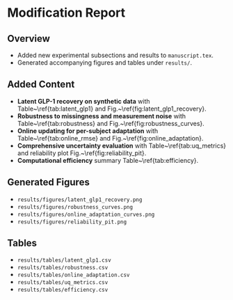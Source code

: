 # Modification Report

## Overview
- Added new experimental subsections and results to `manuscript.tex`.
- Generated accompanying figures and tables under `results/`.

## Added Content
- **Latent GLP-1 recovery on synthetic data** with Table~\ref{tab:latent_glp1} and Fig.~\ref{fig:latent_glp1_recovery}.
- **Robustness to missingness and measurement noise** with Table~\ref{tab:robustness} and Fig.~\ref{fig:robustness_curves}.
- **Online updating for per-subject adaptation** with Table~\ref{tab:online_rmse} and Fig.~\ref{fig:online_adaptation}.
- **Comprehensive uncertainty evaluation** with Table~\ref{tab:uq_metrics} and reliability plot Fig.~\ref{fig:reliability_pit}.
- **Computational efficiency** summary Table~\ref{tab:efficiency}.

## Generated Figures
- `results/figures/latent_glp1_recovery.png`
- `results/figures/robustness_curves.png`
- `results/figures/online_adaptation_curves.png`
- `results/figures/reliability_pit.png`

## Tables
- `results/tables/latent_glp1.csv`
- `results/tables/robustness.csv`
- `results/tables/online_adaptation.csv`
- `results/tables/uq_metrics.csv`
- `results/tables/efficiency.csv`

